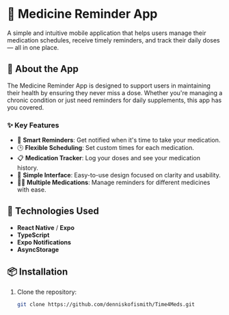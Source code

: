 # 💊 Medicine Reminder App

A simple and intuitive mobile application that helps users manage their medication schedules, receive timely reminders, and track their daily doses — all in one place.

## 📱 About the App

The Medicine Reminder App is designed to support users in maintaining their health by ensuring they never miss a dose. Whether you're managing a chronic condition or just need reminders for daily supplements, this app has you covered.

### ✨ Key Features

- 🔔 **Smart Reminders**: Get notified when it's time to take your medication.
- 🕒 **Flexible Scheduling**: Set custom times for each medication.
- 📋 **Medication Tracker**: Log your doses and see your medication history.
- 🧠 **Simple Interface**: Easy-to-use design focused on clarity and usability.
- 👨‍⚕️ **Multiple Medications**: Manage reminders for different medicines with ease.

## 🚀 Technologies Used

- **React Native** / **Expo**
- **TypeScript**
- **Expo Notifications**
- **AsyncStorage** 


## 📦 Installation

1. Clone the repository:

   ```bash
   git clone https://github.com/denniskofismith/Time4Meds.git
